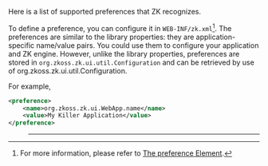 Here is a list of supported preferences that ZK recognizes.

To define a preference, you can configure it in `WEB-INF/zk.xml`[^1].
The preferences are similar to the library properties: they are
application-specific name/value pairs. You could use them to configure
your application and ZK engine. However, unlike the library properties,
preferences are stored in
`org.zkoss.zk.ui.util.Configuration` and can be
retrieved by use of
<javadoc method="getPreference(java.lang.String, java.lang.String)">org.zkoss.zk.ui.util.Configuration</javadoc>.

For example,

``` xml
<preference>
    <name>org.zkoss.zk.ui.WebApp.name</name>
    <value>My Killer Application</value>
</preference>
```

> ------------------------------------------------------------------------
>
> <references/>

[^1]: For more information, please refer to [ The preference
    Element](ZK_Configuration_Reference/zk.xml/The_preference_Element).
